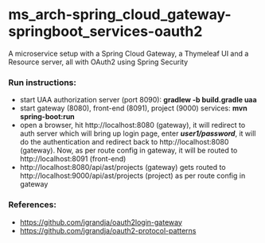 # ms_arch-spring_cloud_gateway-springboot_services-oauth2
A microservice setup with a Spring Cloud Gateway, a Thymeleaf UI and a Resource server, all with OAuth2 using Spring Security

### Run instructions:
- start UAA authorization server (port 8090): **gradlew -b build.gradle uaa**
- start gateway (8080), front-end (8091), project (9000) services: **mvn spring-boot:run**
- open a browser, hit http://localhost:8080 (gateway), it will redirect to auth server which will bring up login page, enter **_user1/password_**, it will do the authentication and redirect back to http://localhost:8080 (gateway). Now, as per route config in gateway, it will be routed to http://localhost:8091 (front-end)
- http://localhost:8080/api/ast/projects (gateway) gets routed to http://localhost:9000/api/ast/projects (project) as per route config in gateway

### References:
- https://github.com/jgrandja/oauth2login-gateway
- https://github.com/jgrandja/oauth2-protocol-patterns
